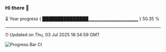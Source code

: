 ### Hi there 👋

⏳ Year progress { ███████████████▁▁▁▁▁▁▁▁▁▁▁▁▁▁▁ } 50.35 %

---

⏰ Updated on Thu, 03 Jul 2025 18:34:59 GMT

![Progress Bar CI](https://github.com/ZhaoGui/ZhaoGui/workflows/Progress%20Bar%20CI/badge.svg)
